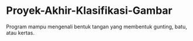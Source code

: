 # Proyek-Akhir-Klasifikasi-Gambar
Program mampu mengenali bentuk tangan yang membentuk gunting, batu, atau kertas.
